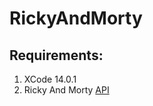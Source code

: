# RickyAndMorty

## Requirements:
  1. XCode 14.0.1
  2. Ricky And Morty [API](https://rickandmortyapi.com/)
  
